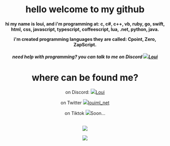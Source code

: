 <h1 align="center">hello welcome to my github</h3>
<h4 align="center">hi my name is loui, and i'm programming at: c, c#, c++, vb, ruby, go, swift, html, css, javascript, typescript, coffeescript, lua, .net, python, java. <p>i'm created programming languages they are called: Cpoint, Zero, ZapScript.</p></h4>
<h5 align="center">need help with programming? you can talk to me on Discord <a href="https://discord.com/users/782591039256920074"><img src="https://cdn.discordapp.com/avatars/782591039256920074/6a563b0be30e6916bb15eaa156bd1c63.webp?size=24">Loui</a></h5>
<h1 align="center">where can be found me?</h1>
<div align="center">
<p>on Discord: <a href="https://discord.com/users/782591039256920074"><img src="https://cdn.discordapp.com/avatars/782591039256920074/6a563b0be30e6916bb15eaa156bd1c63.webp?size=24">Loui</a></p>
<p>on Twitter <a href="https://twitter.com/louiml_net"><img src="https://cdn.discordapp.com/avatars/782591039256920074/6a563b0be30e6916bb15eaa156bd1c63.webp?size=24">louiml_net</a></p>
<p>on Tiktok <a><img src="https://cdn.discordapp.com/avatars/782591039256920074/6a563b0be30e6916bb15eaa156bd1c63.webp?size=24">Soon...</a></p>
</div>
<p align="center"><br>
      <img src="https://lanyard.cnrad.dev/api/782591039256920074"/>
</p>
<p align="center">
 <img src="https://github-readme-stats.vercel.app/api/top-langs/?username=loui-dev&langs_count=30)](https://github.com/anuraghazra/github-readme-stats"/>
 </p>
